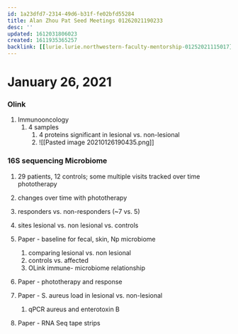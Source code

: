 ```yaml
---
id: 1a23dfd7-2314-49d6-b31f-fe02bfd55284
title: Alan Zhou Pat Seed Meetings 01262021190233
desc: ''
updated: 1612031806023
created: 1611935365257
backlink: [[lurie.lurie.northwestern-faculty-mentorship-01252021115017]]
---
```

# January 26, 2021

### Olink

1. Immunooncology
   1. 4 samples 
      1. 4 proteins significant in lesional vs. non-lesional 
      2. ![[Pasted image 20210126190435.png]]

### 16S sequencing Microbiome

1. 29 patients, 12 controls; some multiple visits tracked over time phototherapy
2. changes over time with phototherapy
3. responders vs. non-responders (~7 vs. 5)
4. sites lesional vs. non lesional vs. controls


1. Paper - baseline for fecal, skin, Np microbiome
   1. comparing lesional vs. non lesional
   2. controls vs. affected
   3. OLink immune- microbiome relationship
2. Paper - phototherapy and response
3. Paper - S. aureus load in lesional vs. non-lesional
   1. qPCR aureus and enterotoxin B
4. Paper - RNA Seq tape strips

